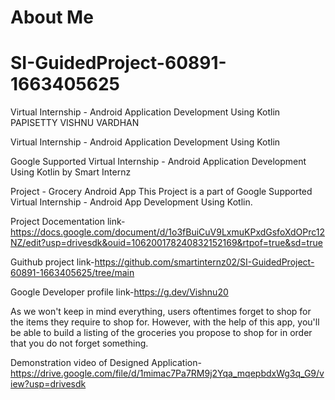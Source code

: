 # About Me
# SI-GuidedProject-60891-1663405625
Virtual Internship - Android Application Development Using Kotlin
PAPISETTY VISHNU VARDHAN

Virtual Internship - Android Application Development Using Kotlin

Google Supported Virtual Internship - Android Application Development Using Kotlin by Smart Internz

Project - Grocery Android App This Project is a part of Google Supported Virtual Internship - Android App Development Using Kotlin.

Project Docementation link-https://docs.google.com/document/d/1o3fBuiCuV9LxmuKPxdGsfoXdOPrc12NZ/edit?usp=drivesdk&ouid=106200178240832152169&rtpof=true&sd=true

Guithub project link-https://github.com/smartinternz02/SI-GuidedProject-60891-1663405625/tree/main

Google Developer profile link-https://g.dev/Vishnu20

As we won't keep in mind everything, users oftentimes forget to shop for the items they require to shop for. However, with the help of this app, you'll be able to build a listing of the groceries you propose to shop for in order that you do not forget something.

Demonstration video of Designed Application-https://drive.google.com/file/d/1mimac7Pa7RM9j2Yqa_mqepbdxWg3q_G9/view?usp=drivesdk
